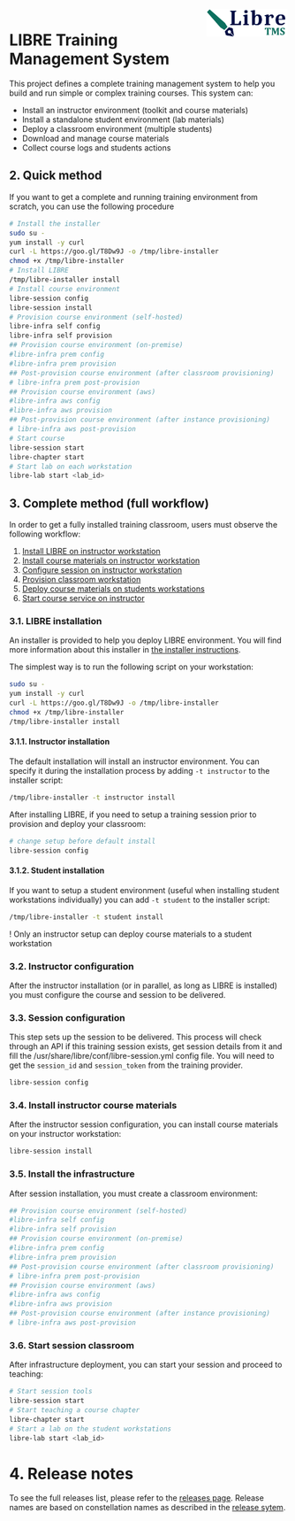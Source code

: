 <img align="right" height="50" src="https://raw.githubusercontent.com/startxfr/libre/dev/docs/assets/logo.svg?sanitize=true">

# LIBRE Training Management System

This project defines a complete training management system to help you build and run simple
or complex training courses. This system can:

- Install an instructor environment (toolkit and course materials)
- Install a standalone student environment (lab materials)
- Deploy a classroom environment (multiple students)
- Download and manage course materials
- Collect course logs and students actions

## 2. Quick method

If you want to get a complete and running training environment from scratch, you can use the
following procedure

```bash
# Install the installer
sudo su -
yum install -y curl
curl -L https://goo.gl/T8Dw9J -o /tmp/libre-installer
chmod +x /tmp/libre-installer
# Install LIBRE
/tmp/libre-installer install
# Install course environment
libre-session config
libre-session install
# Provision course environment (self-hosted)
libre-infra self config
libre-infra self provision
## Provision course environment (on-premise)
#libre-infra prem config
#libre-infra prem provision
## Post-provision course environment (after classroom provisioning)
# libre-infra prem post-provision
## Provision course environment (aws)
#libre-infra aws config
#libre-infra aws provision
## Post-provision course environment (after instance provisioning)
# libre-infra aws post-provision
# Start course
libre-session start
libre-chapter start
# Start lab on each workstation
libre-lab start <lab_id>
```

## 3. Complete  method (full workflow)

In order to get a fully installed training classroom, users must observe the following
workflow:

1. [Install LIBRE on instructor workstation](docs/commands/installer.md)
2. [Install course materials on instructor workstation](docs/commands/libre-repository.md)
3. [Configure session on instructor workstation](docs/commands/session-config.md)
4. [Provision classroom workstation](docs/commands/classroom-provision.md)
5. [Deploy course materials on students workstations](docs/commands/session-install.md)
6. [Start course service on instructor](docs/commands/session-start.md)


### 3.1. LIBRE installation

An installer is provided to help you deploy LIBRE environment. You will find more
information about this installer in [the installer instructions](docs/commands/installer.md).

The simplest way is to run the following script on your workstation:

```bash
sudo su -
yum install -y curl
curl -L https://goo.gl/T8Dw9J -o /tmp/libre-installer
chmod +x /tmp/libre-installer
/tmp/libre-installer install
```

#### 3.1.1. Instructor installation

The default installation will install an instructor environment. You can specify it during the
installation process by adding `-t instructor` to the installer script:

```bash
/tmp/libre-installer -t instructor install
```

After installing LIBRE, if you need to setup a training session prior to provision and deploy your classroom:

```bash
# change setup before default install
libre-session config
```

#### 3.1.2. Student installation

If you want to setup a student environment (useful when installing student workstations
individually) you can add `-t student` to the installer script:

```bash
/tmp/libre-installer -t student install
```

! Only an instructor setup can deploy course materials to a student workstation

### 3.2. Instructor configuration

After the instructor installation (or in parallel, as long as LIBRE is installed)
you must configure the course and session to be delivered.

### 3.3. Session configuration

This step sets up the session to be delivered. This process will check through an API if this training session
exists, get session details from it and fill the /usr/share/libre/conf/libre-session.yml config file.
You will need to get the `session_id` and `session_token` from the training provider.

```bash
libre-session config
```

### 3.4. Install instructor course materials

After the instructor session configuration, you can install course materials on your instructor workstation:

```bash
libre-session install
```

### 3.5. Install the infrastructure

After session installation, you must create a classroom environment:

```bash
## Provision course environment (self-hosted)
#libre-infra self config
#libre-infra self provision
## Provision course environment (on-premise)
#libre-infra prem config
#libre-infra prem provision
## Post-provision course environment (after classroom provisioning)
# libre-infra prem post-provision
## Provision course environment (aws)
#libre-infra aws config
#libre-infra aws provision
## Post-provision course environment (after instance provisioning)
# libre-infra aws post-provision
```

### 3.6. Start session classroom

After infrastructure deployment, you can start your session and proceed to teaching:

```bash
# Start session tools
libre-session start
# Start teaching a course chapter
libre-chapter start
# Start a lab on the student workstations
libre-lab start <lab_id>
```

# 4. Release notes

To see the full releases list, please refer to the [releases page](docs/RELEASES.md). 
Release names are based on constellation names as described in the 
[release sytem](docs/RELEASES.md#release-naming-rules).
